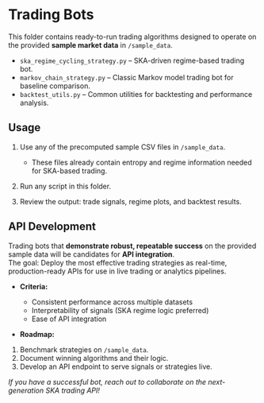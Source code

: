 # Trading Bots

This folder contains ready-to-run trading algorithms designed to operate on the provided **sample market data** in `/sample_data`.

- `ska_regime_cycling_strategy.py` – SKA-driven regime-based trading bot.
- `markov_chain_strategy.py` – Classic Markov model trading bot for baseline comparison.
- `backtest_utils.py` – Common utilities for backtesting and performance analysis.

## Usage

1. Use any of the precomputed sample CSV files in `/sample_data`.
   - These files already contain entropy and regime information needed for SKA-based trading.
2. Run any script in this folder.

3. Review the output: trade signals, regime plots, and backtest results.


## API Development

Trading bots that **demonstrate robust, repeatable success** on the provided sample data will be candidates for **API integration**.  
The goal: Deploy the most effective trading strategies as real-time, production-ready APIs for use in live trading or analytics pipelines.

- **Criteria:**  
  - Consistent performance across multiple datasets  
  - Interpretability of signals (SKA regime logic preferred)  
  - Ease of API integration

- **Roadmap:**  
1. Benchmark strategies on `/sample_data`.
2. Document winning algorithms and their logic.
3. Develop an API endpoint to serve signals or strategies live.

*If you have a successful bot, reach out to collaborate on the next-generation SKA trading API!*
